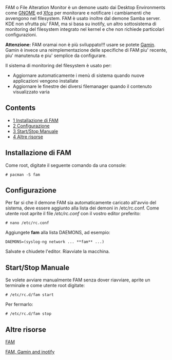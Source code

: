 FAM o File Alteration Monitor è un demone usato dai Desktop Environments come [GNOME](/index.php/GNOME "GNOME") ed [Xfce](/index.php/Xfce "Xfce") per monitorare e notificare i cambiamenti che avvengono nel filesystem. FAM è usato inoltre dal demone Samba server. KDE non sfrutta piu' FAM, ma si basa su inotify, un altro sottosistema di monitoring del filesystem integrato nel kernel e che non richiede particolari configurazioni.

**Attenzione:** FAM oramai non è più sviluppato!!! usare se potete [Gamin](/index.php/Gamin_(Italiano) "Gamin (Italiano)"). Gamin è invece una reimplementazione delle specifiche di FAM piu' recente, piu' manutenuta e piu' semplice da configurare.

Il sistema di monitoring del filesystem è usato per:

*   Aggiornare automaticamente i menù di sistema quando nuove applicazioni vengono installate
*   Aggiornare le finestre dei diversi filemanager quando il contenuto visualizzato varia

## Contents

*   [1 Installazione di FAM](#Installazione_di_FAM)
*   [2 Configurazione](#Configurazione)
*   [3 Start/Stop Manuale](#Start/Stop_Manuale)
*   [4 Altre risorse](#Altre_risorse)

## Installazione di FAM

Come root, digitate il seguente comando da una console:

```
# pacman -S fam

```

## Configurazione

Per far si che il demone FAM sia automaticamente caricato all'avvio del sistema, deve essere aggiunto alla lista dei demoni in /etc/rc.conf. Come utente root aprite il file */etc/rc.conf* con il vostro editor preferito:

```
# nano /etc/rc.conf

```

Aggiungete **fam** alla lista DAEMONS, ad esempio:

```
DAEMONS=(syslog-ng network ... **fam** ...)

```

Salvate e chiudete l'editor. Riavviate la macchina.

## Start/Stop Manuale

Se volete avviare manualmente FAM senza dover riavviare, aprite un terminale e come utente root digitate:

```
# /etc/rc.d/fam start

```

Per fermarlo:

```
# /etc/rc.d/fam stop

```

## Altre risorse

[FAM](https://en.wikipedia.org/wiki/File_alteration_monitor "wikipedia:File alteration monitor")

[FAM, Gamin and inotify](http://www.noah.org/wiki/FAM,_Gamin,_inotify)